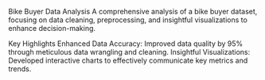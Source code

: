 Bike Buyer Data Analysis
A comprehensive analysis of a bike buyer dataset, focusing on data cleaning, preprocessing, and insightful visualizations to enhance decision-making.

Key Highlights
Enhanced Data Accuracy: Improved data quality by 95% through meticulous data wrangling and cleaning.
Insightful Visualizations: Developed interactive charts to effectively communicate key metrics and trends.
